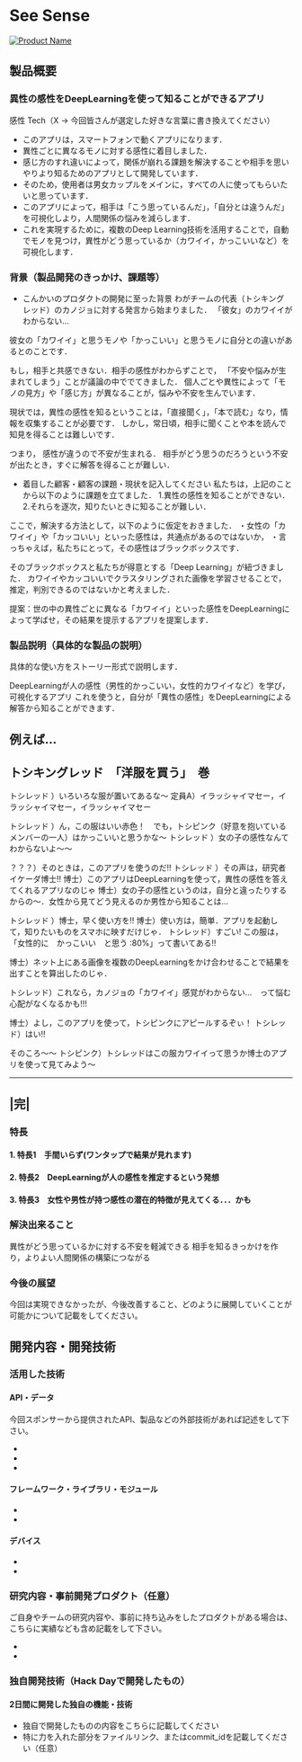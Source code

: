 # See Sense

[![Product Name](image.png)](https://www.youtube.com/watch?v=G5rULR53uMk)

## 製品概要
### 異性の感性をDeepLearningを使って知ることができるアプリ
感性 Tech（X → 今回皆さんが選定した好きな言葉に書き換えてください）

- このアプリは，スマートフォンで動くアプリになります．
- 異性ごとに異なるモノに対する感性に着目しました．
- 感じ方のすれ違いによって，関係が崩れる課題を解決することや相手を思いやりより知るためのアプリとして開発しています．
- そのため，使用者は男女カップルをメインに，すべての人に使ってもらいたいと思っています．
- このアプリによって，相手は「こう思っているんだ」，「自分とは違うんだ」を可視化しより，人間関係の悩みを減らします．
- これを実現するために，複数のDeep Learning技術を活用することで，自動でモノを見つけ，異性がどう思っているか（カワイイ，かっこいいなど）を可視化します．

### 背景（製品開発のきっかけ、課題等）

- こんかいのプロダクトの開発に至った背景
わがチームの代表（トシキング　レッド）のカノジョに対する発言から始まりました．
「彼女」のカワイイがわからない…

彼女の「カワイイ」と思うモノや「かっこいい」と思うモノに自分との違いがあるとのことです．

もし，相手と共感できない．相手の感性がわからずことで，
「不安や悩みが生まれてしまう」ことが議論の中ででてきました．
個人ごとや異性によって「モノの見方」や「感じ方」が異なることが，悩みや不安を生んでいます．

現状では，異性の感性を知るということは，「直接聞く」，「本で読む」なり，情報を収集することが必要です．
しかし，常日頃，相手に聞くことや本を読んで知見を得ることは難しいです．

つまり，
感性が違うので不安が生まれる．
相手がどう思うのだろうという不安が出たとき，すぐに解答を得ることが難しい．

- 着目した顧客・顧客の課題・現状を記入してください
私たちは，上記のことから以下のように課題を立てました．
1.異性の感性を知ることができない．
2.それらを逐次，知りたいときに知ることが難しい．

ここで，解決する方法として，以下のように仮定をおきました．
・女性の「カワイイ」や「カッコいい」といった感性は，共通点があるのではないか，
・言っちゃえば，私たちにとって，その感性はブラックボックスです．

そのブラックボックスと私たちが得意とする「Deep Learning」が紐づきました．
カワイイやカッコいいでクラスタリングされた画像を学習させることで，
推定，判別できるのではないかと考えました．

提案：世の中の異性ごとに異なる「カワイイ」といった感性をDeepLearningによって学ばせ，その結果を提示するアプリを提案します．


### 製品説明（具体的な製品の説明）
具体的な使い方をストーリー形式で説明します．

DeepLearningが人の感性（男性的かっこいい，女性的カワイイなど）を学び，可視化するアプリ
これを使うと，自分が「異性の感性」をDeepLearningによる解答から知ることができます．

例えば…
----------------------------------------
トシキングレッド　「洋服を買う」　巻
----------------------------------------

トシレッド ）いろいろな服が置いてあるな～
定員A）イラッシャイマセー，イラッシャイマセー，イラッシャイマセー

トシレッド ）ん，この服はいい赤色！　でも，トシピンク（好意を抱いているメンバーの一人）はかっこいいと思うかな～
トシレッド ）女の子の感性なんてわからないよ～～

？？？）そのときは，このアプリを使うのだ‼
トシレッド ）その声は，研究者イケーダ博士‼
博士）このアプリはDeepLearningを使って，異性の感性を答えてくれるアプリなのじゃ
博士）女の子の感性というのは，自分と違ったりするからの～．女性から見てどう見えるのか男性から知ることは…

トシレッド ）博士，早く使い方を‼
博士）使い方は，簡単．アプリを起動して，知りたいものをスマホに映すだけじゃ．
トシレッド）すごい! この服は，「女性的に　かっこいい　と思う :80%」って書いてある‼

博士）ネット上にある画像を複数のDeepLearningをかけ合わせることで結果を出すことを算出したのじゃ．

トシレッド）これなら，カノジョの「カワイイ」感覚がわからない…　って悩む心配がなくなるかも!!!

博士）よし，このアプリを使って，トシピンクにアピールするぞぃ！
トシレッド）はい‼

そのころ～～
トシピンク）トシレッドはこの服カワイイって思うか博士のアプリを使って見てみよう～

------
|完|
------
### 特長
#### 1. 特長1　手間いらず(ワンタップで結果が見れます)

#### 2. 特長2　DeepLearningが人の感性を推定するという発想

#### 3. 特長3　女性や男性が持つ感性の潜在的特徴が見えてくる．．．かも

### 解決出来ること
異性がどう思っているかに対する不安を軽減できる
相手を知るきっかけを作り，よりよい人間関係の構築につながる

### 今後の展望
今回は実現できなかったが、今後改善すること、どのように展開していくことが可能かについて記載をしてください。


## 開発内容・開発技術
### 活用した技術
#### API・データ
今回スポンサーから提供されたAPI、製品などの外部技術があれば記述をして下さい。

*
*
*

#### フレームワーク・ライブラリ・モジュール
*
*

#### デバイス
*
*

### 研究内容・事前開発プロダクト（任意）
ご自身やチームの研究内容や、事前に持ち込みをしたプロダクトがある場合は、こちらに実績なども含め記載をして下さい。

*
*


### 独自開発技術（Hack Dayで開発したもの）
#### 2日間に開発した独自の機能・技術
* 独自で開発したものの内容をこちらに記載してください
* 特に力を入れた部分をファイルリンク、またはcommit_idを記載してください（任意）
